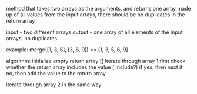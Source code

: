 method that takes two arrays as the arguments, and returns one array made up of all values from the input arrays, there should be no duplicates in the return array

input - two different arrays
output - one array of all elements of the input arrays, no duplicates

example:
merge([1, 3, 5], [3, 6, 9]) == [1, 3, 5, 6, 9]

algorithm:
initialize empty return array []
iterate through array 1
  first check whether the return array includes the value (.include?)
  if yes, then next
  if no, then add the value to the return array

iterate through array 2 in the same way

